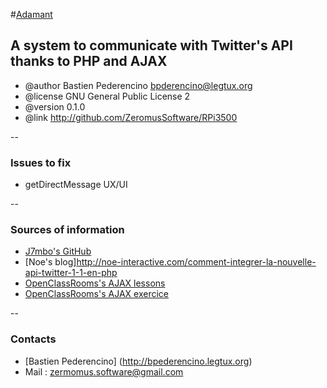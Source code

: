 #[Adamant](http://adamant.ga) 

## A system to communicate with Twitter's API thanks to PHP and AJAX
   
 * @author   Bastien Pederencino <bpderencino@legtux.org>
 * @license  GNU General Public License 2
 * @version  0.1.0
 * @link     http://github.com/ZeromusSoftware/RPi3500


--


### Issues to fix

* getDirectMessage UX/UI


--


### Sources of information

* [J7mbo's GitHub](https://github.com/J7mbo/twitter-api-php)
* [Noe's blog]http://noe-interactive.com/comment-integrer-la-nouvelle-api-twitter-1-1-en-php
* [OpenClassRooms's AJAX lessons](https://openclassrooms.com/courses/un-chat-en-php-ajax)
* [OpenClassRooms's AJAX exercice](https://openclassrooms.com/courses/un-site-web-dynamique-avec-jquery/tp-le-tchat-en-ajax)


--

### Contacts

* [Bastien Pederencino] (http://bpederencino.legtux.org)
* Mail : zermomus.software@gmail.com


